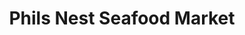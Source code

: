 ---
title: "Phils Nest Seafood Market"
url: /lincoln-city/phils-nest-seafood-market/
shop: seafood
---